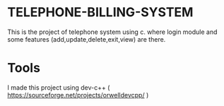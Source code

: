 # TELEPHONE-BILLING-SYSTEM
  This is the project of telephone system using c.
  where login module and some features (add,update,delete,exit,view) are there.

# Tools
  I made this project using dev-c++ ( https://sourceforge.net/projects/orwelldevcpp/ )
